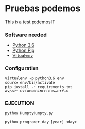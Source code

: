 # Pruebas podemos
This is a test podemos IT

### Software needed

* [Python 3.6](https://www.python.org/downloads/release/python-360/)
* [Python Pip](https://pypi.python.org/pypi/pip)
* [Virtualenv](http://docs.python-guide.org/en/latest/dev/virtualenvs/)

### Configuration 
```
virtualenv -p python3.6 env
source env/bin/activate
pip install -r requirements.txt
export PYTHONIOENCODING=utf-8
```

### EJECUTION 

``` 
python HumptyDumpty.py
```

```
python programer_day [year] <day>
```

